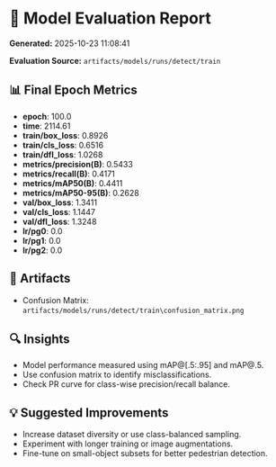 # 🧠 Model Evaluation Report

**Generated:** 2025-10-23 11:08:41

**Evaluation Source:** `artifacts/models/runs/detect/train`

## 📊 Final Epoch Metrics
- **epoch**: 100.0
- **time**: 2114.61
- **train/box_loss**: 0.8926
- **train/cls_loss**: 0.6516
- **train/dfl_loss**: 1.0268
- **metrics/precision(B)**: 0.5433
- **metrics/recall(B)**: 0.4171
- **metrics/mAP50(B)**: 0.4411
- **metrics/mAP50-95(B)**: 0.2628
- **val/box_loss**: 1.3411
- **val/cls_loss**: 1.1447
- **val/dfl_loss**: 1.3248
- **lr/pg0**: 0.0
- **lr/pg1**: 0.0
- **lr/pg2**: 0.0

## 🧩 Artifacts
- Confusion Matrix: `artifacts/models/runs/detect/train\confusion_matrix.png`

## 🔍 Insights
- Model performance measured using mAP@[.5:.95] and mAP@.5.
- Use confusion matrix to identify misclassifications.
- Check PR curve for class-wise precision/recall balance.

## 💡 Suggested Improvements
- Increase dataset diversity or use class-balanced sampling.
- Experiment with longer training or image augmentations.
- Fine-tune on small-object subsets for better pedestrian detection.
